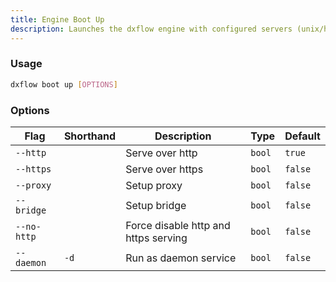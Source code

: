 ```yaml
---
title: Engine Boot Up 
description: Launches the dxflow engine with configured servers (unix/http/https)
---
```


### Usage

```bash [Terminal]
dxflow boot up [OPTIONS]
```

### Options

| Flag | Shorthand | Description | Type | Default |
|------|-----------|-------------|------|---------|
| `--http` |  | Serve over http | `bool` | `true` |
| `--https` |  | Serve over https | `bool` | `false` |
| `--proxy` |  | Setup proxy | `bool` | `false` |
| `--bridge` |  | Setup bridge | `bool` | `false` |
| `--no-http` |  | Force disable http and https serving | `bool` | `false` |
| `--daemon` | `-d` | Run as daemon service | `bool` | `false` |

